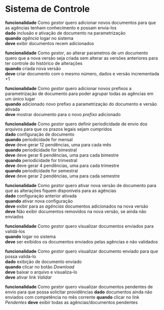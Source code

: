# Sistema de Controle

**funcionalidade** Como *gestor* quero adicionar novos documentos para que as agências tenham conhecimento e possam envia-los  
**dado** inclusão e ativação de documento na parametrização  
**quando** *agência* logar no sistema  
**deve** exibir documentos recem adicionados  

**funcionalidade** Como *gestor*, ao alterar parametros de um documento quero que a nova versão seja criada sem alterar as versões anteriores para ter controle do histórico de alterações  
**quando** criada nova versão  
**deve** criar documento com o mesmo número, dados e versão incrementada +1  

**funcionalidade** Como *gestor* quero adicionar novos prefixos a parametrização de documento para poder agrupar todas as agências em um único lugar  
**quando** adicionado novo prefixo a parametrização do documento e versão ativada  
**deve** mostrar documento para o novo *prefixo* adicionado  

**funcionalidade** Como *gestor* quero definir periodicidade de envio dos arquivos para que os prazos legais sejam cumpridos  
**dado** configuração de documento  
**quando** periodicidade for mensal  
**deve** deve gerar 12 pendências, uma para cada mês  
**quando** periodicidade for bimestral  
**deve** deve gerar 6 pendências, uma para cada bimestre  
**quando** periodicidade for trimestral  
**deve** deve gerar 4 pendências, uma para cada trimestre  
**quando** periodicidade for semestral  
**deve** deve gerar 2 pendências, uma para cada semestre  

**funcionalidade** Como *gestor* quero ativar nova versão de documento para que as alterações fiquem disponíveis para as agências  
**dado** configuração anterior ativada  
**quando** ativar nova configuração  
**deve** exibir para as *agências* documentos adicionados na nova versão  
**deve** Não exibir documentos removidos na nova versão, se ainda não enviados  

**funcionalidade** Como *gestor* quero visualizar documentos enviados para validá-los  
**quando** logar no sistema  
**deve** ser exibidos os documentos enviados pelas agências e não validados   

**funcionalidade** Como *gestor* quero visualizar documento enviado para que possa valida-lo  
**dado** exibição de documento enviado  
**quando** clicar no botão *Download*  
**deve** baixar o arquivo e visualiza-lo  
**deve** ativar link *Validar*  

**funcionalidade** Como *gestor* quero visualizar documentos pendentes de envio para que possa solicitar providências 
**dado** documentos ainda não enviados com competência no mês corrente 
**quando** clicar no link *Pendentes* 
**deve** exibir todas as agências/documentos pendentes 
